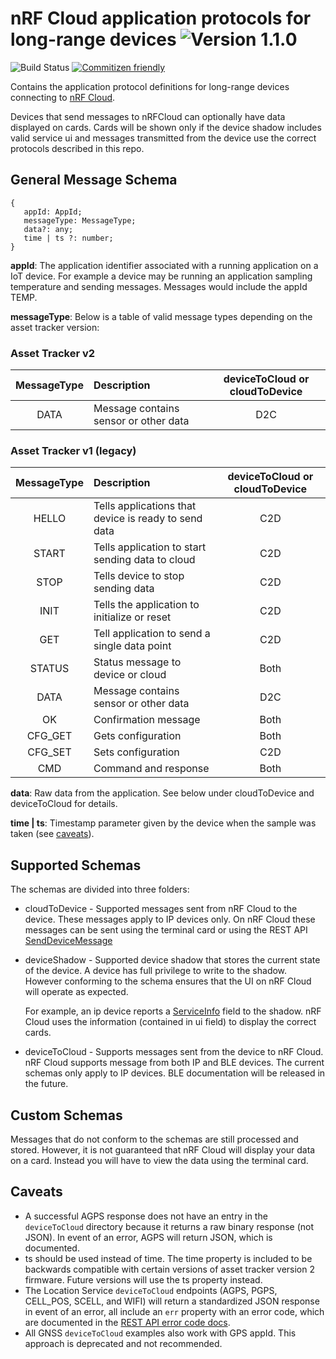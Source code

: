 # nRF Cloud application protocols for long-range devices ![Version 1.1.0](https://img.shields.io/badge/version-1.1.0-brightgreen.svg)

![Build Status](https://codebuild.us-east-1.amazonaws.com/badges?uuid=eyJlbmNyeXB0ZWREYXRhIjoiaFNvdXU1SWlMRGFCR3Q5U2tKWnptL3E2SU1VUnNsQ2d5djBBUUpmRXV4cGtjdnJKSXcyVzBtQThpZjIyczVxQkVsUnpYcUJkSUE1NHg2b1l6N0VrWFBvPSIsIml2UGFyYW1ldGVyU3BlYyI6InQvalE2ZWJtVmRIZWMxU2giLCJtYXRlcmlhbFNldFNlcmlhbCI6MX0%3D&branch=v1) [![Commitizen friendly](https://img.shields.io/badge/commitizen-friendly-brightgreen.svg)](http://commitizen.github.io/cz-cli/)

Contains the application protocol definitions for long-range devices
connecting to [nRF Cloud](https://nrfcloud.com/). 

Devices that send messages to nRFCloud can optionally have data displayed on cards. Cards will be shown only if the device shadow includes valid service ui and messages transmitted from the device use the correct protocols described in this repo.
## General Message Schema

```
{
   appId: AppId;
   messageType: MessageType;
   data?: any;
   time | ts ?: number;
}
```

**appId**: The application identifier associated with a running application on a IoT device. For example a device may be running an application sampling temperature and sending messages. Messages would include the appId TEMP.

**messageType**: Below is a table of valid message types depending on the asset tracker version:

### Asset Tracker v2
| MessageType      | Description | deviceToCloud or cloudToDevice |
| :-----------:      | :----------- | :-----------:                    |
| DATA  | Message contains sensor or other data	                  | D2C |

### Asset Tracker v1 (legacy)

| MessageType      | Description | deviceToCloud or cloudToDevice |
| :-----------:      | :----------- | :-----------:                    |
| HELLO | Tells applications that device is ready to send data	  | C2D |
| START | Tells application to start sending data to cloud	      | C2D |
| STOP  | Tells device to stop sending data	                      | C2D |
| INIT  | Tells the application to initialize or reset	          | C2D |
| GET | Tell application to send a single data point	          | C2D |
| STATUS  | Status message to device or cloud                     | Both|
| DATA  | Message contains sensor or other data	                  | D2C |
| OK  | Confirmation message	                                  | Both|
| CFG_GET  | Gets configuration	                                  | Both|
| CFG_SET  | Sets configuration	                                  | C2D |
| CMD  | Command and response	                                  | Both|

**data**: Raw data from the application. See below under cloudToDevice and deviceToCloud for details. 

**time | ts**: Timestamp parameter given by the device when the sample was taken (see [caveats](#caveats)).  
## Supported Schemas

The schemas are divided into three folders:

* cloudToDevice - Supported messages sent from nRF Cloud to the device. These messages apply to IP devices only. On nRF Cloud these messages can be sent using the terminal card or using the REST API [SendDeviceMessage](https://api.nrfcloud.com/v1#operation/SendDeviceMessage)

* deviceShadow - Supported device shadow that stores the current state of the device. A device has full privilege to write to the shadow. However conforming to the schema ensures that the UI on nRF Cloud will operate as expected. 

    For example, an ip device reports a [ServiceInfo](https://github.com/nRFCloud/application-protocols/blob/v1/schemas/deviceShadow/ipShadow/ipShadow.json#L281-L305) field to the shadow. nRF Cloud uses the information (contained in ui field) to display the correct cards.

* deviceToCloud - Supports messages sent from the device to nRF Cloud. nRF Cloud supports message from both IP and BLE devices. The current schemas only apply to IP devices. BLE documentation will be released in the future.       



## Custom Schemas

Messages that do not conform to the schemas are still processed and stored. However, it is not guaranteed that nRF Cloud will display your data on a card. Instead you will have to view the data using the terminal card.
 

## Caveats
- A successful AGPS response does not have an entry in the `deviceToCloud` directory because it returns a raw binary response (not JSON). In event of an error, AGPS will return JSON, which is documented.
- ts should be used instead of time. The time property is included to be backwards compatible with certain versions of asset tracker version 2 firmware. Future versions will use the ts property instead.
- The Location Service `deviceToCloud` endpoints (AGPS, PGPS, CELL_POS, SCELL, and WIFI) will return a standardized JSON response in event of an error, all include an `err` property with an error code, which are documented in the [REST API error code docs](https://api.nrfcloud.com/v1#section/Error-Codes).
- All GNSS `deviceToCloud` examples also work with GPS appId. This approach is deprecated and not recommended. 